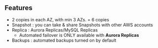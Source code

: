 ## Features
- 2 copies in each AZ, with min 3 AZs. = 6 copies
- Snapshot : you can take & share Snapshots with other AWS accounts
- Replica : Aurora Replicas/MySQL Replicas 
  - Automated failover is ONLY available with **Aurora Replicas**
- Backups : automated backups turned on by default
